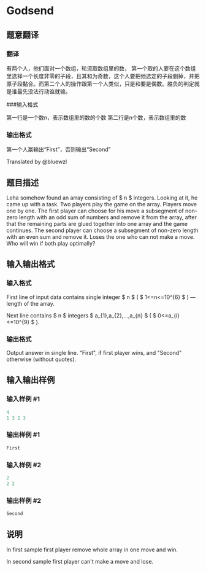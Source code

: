 # Godsend

## 题意翻译

### 翻译

有两个人，他们面对一个数组，轮流取数组里的数， 第一个取的人要在这个数组里选择一个长度非零的子段，且其和为奇数，这个人要把他选定的子段删掉，并把原子段黏合。而第二个人的操作跟第一个人类似，只是和要是偶数。胜负的判定就是谁最先没法行动谁就输。

###输入格式

第一行是一个数n，表示数组里的数的个数 第二行是n个数，表示数组里的数

### 输出格式

第一个人赢输出“First”，否则输出“Second”

Translated by @bluewzl 

## 题目描述

Leha somehow found an array consisting of $ n $ integers. Looking at it, he came up with a task. Two players play the game on the array. Players move one by one. The first player can choose for his move a subsegment of non-zero length with an odd sum of numbers and remove it from the array, after that the remaining parts are glued together into one array and the game continues. The second player can choose a subsegment of non-zero length with an even sum and remove it. Loses the one who can not make a move. Who will win if both play optimally?

## 输入输出格式

### 输入格式

First line of input data contains single integer $ n $ ( $ 1<=n<=10^{6} $ ) — length of the array.

Next line contains $ n $ integers $ a_{1},a_{2},...,a_{n} $ ( $ 0<=a_{i}<=10^{9} $ ).

### 输出格式

Output answer in single line. "First", if first player wins, and "Second" otherwise (without quotes).

## 输入输出样例

### 输入样例 #1

```cpp
4
1 3 2 3

```
### 输出样例 #1

```cpp
First

```
### 输入样例 #2

```cpp
2
2 2

```
### 输出样例 #2

```cpp
Second

```
## 说明

In first sample first player remove whole array in one move and win.

In second sample first player can't make a move and lose.

